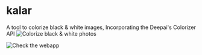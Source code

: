 # kalar
A tool to colorize black &amp; white images, Incorporating the Deepai's Colorizer API 
![Colorize black & white photos](https://kalar-colorize.web.app/assets/icons/app-icon.png)

![Check the webapp](https://kalar-colorize.web.app)
